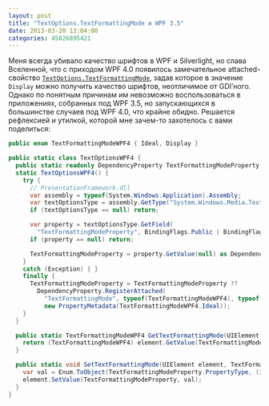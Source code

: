 ```yaml
---
layout: post
title: "TextOptions.TextFormattingMode и WPF 3.5"
date: 2013-03-20 13:04:00
categories: 45826895421
---
```

Меня всегда убивало качество шрифтов в WPF и Silverlight, но слава Вселенной, что с приходом WPF 4.0 появилось замечательное attached-свойство [`TextOptions.TextFormattingMode`](http://msdn.microsoft.com/en-us/library/system.windows.media.textoptions.textformattingmode.aspx), задав которое в значение `Display` можно получить качество шрифтов, неотличимое от GDI’ного. Однако по понятным причинам им невозможно воспользоваться в приложениях, собранных под WPF 3.5, но запускающихся в большинстве случаев под WPF 4.0, что крайне обидно. Решается рефлексией и утилкой, которой мне зачем-то захотелось с вами поделиться:

```c#
public enum TextFormattingModeWPF4 { Ideal, Display }

public static class TextOptionsWPF4 {
  public static readonly DependencyProperty TextFormattingModeProperty;
  static TextOptionsWPF4() {
    try {
      // PresentationFramework.dll
      var assembly = typeof(System.Windows.Application).Assembly;
      var textOptionsType = assembly.GetType("System.Windows.Media.TextOptions");
      if (textOptionsType == null) return;

      var property = textOptionsType.GetField(
        "TextFormattingModeProperty", BindingFlags.Public | BindingFlags.Static);
      if (property == null) return;

      TextFormattingModeProperty = property.GetValue(null) as DependencyProperty;
    }
    catch (Exception) { }
    finally {
      TextFormattingModeProperty = TextFormattingModeProperty ??
        DependencyProperty.RegisterAttached(
          "TextFormattingMode", typeof(TextFormattingModeWPF4), typeof(TextOptionsWPF4),
          new PropertyMetadata(TextFormattingModeWPF4.Ideal));
    }
  }

  public static TextFormattingModeWPF4 GetTextFormattingMode(UIElement element) {
    return (TextFormattingModeWPF4) element.GetValue(TextFormattingModeProperty);
  }

  public static void SetTextFormattingMode(UIElement element, TextFormattingModeWPF4 value) {
    var val = Enum.ToObject(TextFormattingModeProperty.PropertyType, (int)value);
    element.SetValue(TextFormattingModeProperty, val);
  }
}
```